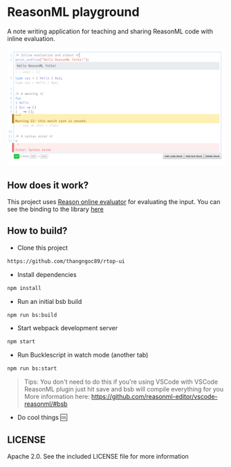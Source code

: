 # ReasonML playground

A note writing application for teaching and sharing ReasonML code with inline evaluation.

![](github/screenshot.png)

## How does it work?

This project uses [Reason online evaluator](https://github.com/thangngoc89/reason-online-evaluator)
for evaluating the input. You can see the binding to the library [here](blob/master/src/vendor/Reason_Evaluator.re)

## How to build?

- Clone this project

```sh
https://github.com/thangngoc89/rtop-ui
```

- Install dependencies

```sh
npm install
```

- Run an initial bsb build

```sh
npm run bs:build
```

- Start webpack development server

```sh
npm start
```

- Run Bucklescript in watch mode (another tab)

```sh
npm run bs:start
```

> Tips: You don't need to do this if you're using VSCode with VSCode ReasonML plugin
> just hit save and bsb will compile everything for you
> More information here: https://github.com/reasonml-editor/vscode-reasonml/#bsb

- Do cool things :cool:

## LICENSE

Apache 2.0. See the included LICENSE file for more information
